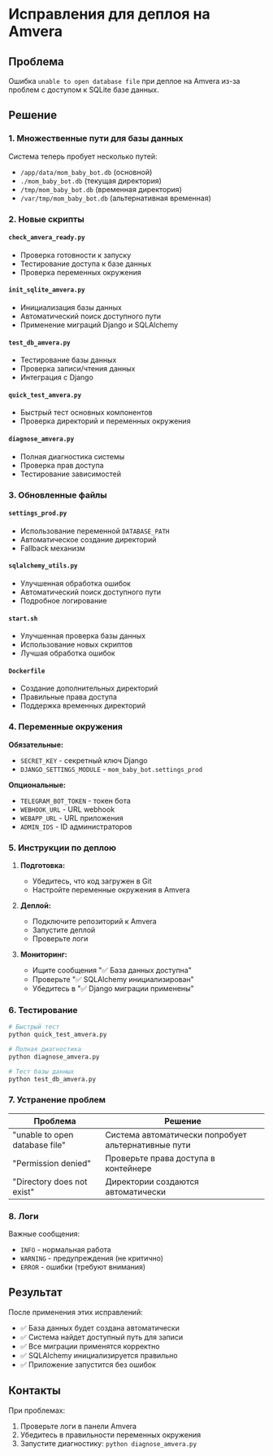 # Исправления для деплоя на Amvera

## Проблема
Ошибка `unable to open database file` при деплое на Amvera из-за проблем с доступом к SQLite базе данных.

## Решение

### 1. Множественные пути для базы данных
Система теперь пробует несколько путей:
- `/app/data/mom_baby_bot.db` (основной)
- `./mom_baby_bot.db` (текущая директория)
- `/tmp/mom_baby_bot.db` (временная директория)
- `/var/tmp/mom_baby_bot.db` (альтернативная временная)

### 2. Новые скрипты

#### `check_amvera_ready.py`
- Проверка готовности к запуску
- Тестирование доступа к базе данных
- Проверка переменных окружения

#### `init_sqlite_amvera.py`
- Инициализация базы данных
- Автоматический поиск доступного пути
- Применение миграций Django и SQLAlchemy

#### `test_db_amvera.py`
- Тестирование базы данных
- Проверка записи/чтения данных
- Интеграция с Django

#### `quick_test_amvera.py`
- Быстрый тест основных компонентов
- Проверка директорий и переменных окружения

#### `diagnose_amvera.py`
- Полная диагностика системы
- Проверка прав доступа
- Тестирование зависимостей

### 3. Обновленные файлы

#### `settings_prod.py`
- Использование переменной `DATABASE_PATH`
- Автоматическое создание директорий
- Fallback механизм

#### `sqlalchemy_utils.py`
- Улучшенная обработка ошибок
- Автоматический поиск доступного пути
- Подробное логирование

#### `start.sh`
- Улучшенная проверка базы данных
- Использование новых скриптов
- Лучшая обработка ошибок

#### `Dockerfile`
- Создание дополнительных директорий
- Правильные права доступа
- Поддержка временных директорий

### 4. Переменные окружения

**Обязательные:**
- `SECRET_KEY` - секретный ключ Django
- `DJANGO_SETTINGS_MODULE` - `mom_baby_bot.settings_prod`

**Опциональные:**
- `TELEGRAM_BOT_TOKEN` - токен бота
- `WEBHOOK_URL` - URL webhook
- `WEBAPP_URL` - URL приложения
- `ADMIN_IDS` - ID администраторов

### 5. Инструкции по деплою

1. **Подготовка:**
   - Убедитесь, что код загружен в Git
   - Настройте переменные окружения в Amvera

2. **Деплой:**
   - Подключите репозиторий к Amvera
   - Запустите деплой
   - Проверьте логи

3. **Мониторинг:**
   - Ищите сообщения "✅ База данных доступна"
   - Проверьте "✅ SQLAlchemy инициализирован"
   - Убедитесь в "✅ Django миграции применены"

### 6. Тестирование

```bash
# Быстрый тест
python quick_test_amvera.py

# Полная диагностика
python diagnose_amvera.py

# Тест базы данных
python test_db_amvera.py
```

### 7. Устранение проблем

| Проблема | Решение |
|----------|---------|
| "unable to open database file" | Система автоматически попробует альтернативные пути |
| "Permission denied" | Проверьте права доступа в контейнере |
| "Directory does not exist" | Директории создаются автоматически |

### 8. Логи

Важные сообщения:
- `INFO` - нормальная работа
- `WARNING` - предупреждения (не критично)
- `ERROR` - ошибки (требуют внимания)

## Результат

После применения этих исправлений:
- ✅ База данных будет создана автоматически
- ✅ Система найдет доступный путь для записи
- ✅ Все миграции применятся корректно
- ✅ SQLAlchemy инициализируется правильно
- ✅ Приложение запустится без ошибок

## Контакты

При проблемах:
1. Проверьте логи в панели Amvera
2. Убедитесь в правильности переменных окружения
3. Запустите диагностику: `python diagnose_amvera.py` 